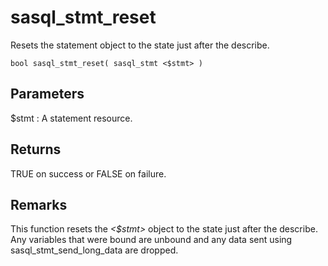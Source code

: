 <!-- loio3be0c81b6c5f1014ab89be36c2757191 -->

# sasql\_stmt\_reset

Resets the statement object to the state just after the describe.



```
bool sasql_stmt_reset( sasql_stmt <$stmt> )
```



## Parameters

$stmt
:   A statement resource.



## Returns

TRUE on success or FALSE on failure.



## Remarks

This function resets the *<$stmt\>* object to the state just after the describe. Any variables that were bound are unbound and any data sent using sasql\_stmt\_send\_long\_data are dropped.

